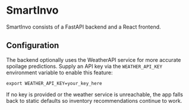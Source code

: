 # SmartInvo

SmartInvo consists of a FastAPI backend and a React frontend.

## Configuration

The backend optionally uses the WeatherAPI service for more accurate
spoilage predictions. Supply an API key via the `WEATHER_API_KEY`
environment variable to enable this feature:

```
export WEATHER_API_KEY=your_key_here
```

If no key is provided or the weather service is unreachable, the app
falls back to static defaults so inventory recommendations continue to
work.
